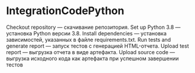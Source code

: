 # IntegrationCodePython

Checkout repository — скачивание репозитория.
Set up Python 3.8 — установка Python версии 3.8.
Install dependencies — установка зависимостей, указанных в файле requirements.txt.
Run tests and generate report — запуск тестов с генерацией HTML-отчета.
Upload test report — выгрузка отчета в виде артефакта.
Upload source code — выгрузка исходного кода как артефакта при успешном завершении тестов